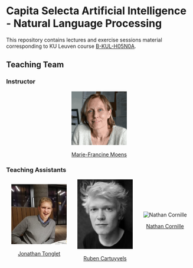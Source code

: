 # Capita Selecta Artificial Intelligence - Natural Language Processing

This repository contains lectures and exercise sessions material corresponding to KU Leuven course [B-KUL-H05N0A](https://onderwijsaanbod.kuleuven.be/syllabi/e/H05N0AE.htm#activetab=doelstellingen_idm9925824).

## Teaching Team

### Instructor
<div align="center">
  <img src="teaching team/Marie-Francine Moens.png" alt="Marie-Francine Moens" width="150px">
  <p><a href="https://people.cs.kuleuven.be/~sien.moens/">Marie-Francine Moens</a></p>
</div>

### Teaching Assistants
<div align="center">
  <div style="display: flex; justify-content: space-around; align-items: center;">
    <div>
      <img src="teaching team/Jonathan Tonglet.png" alt="Jonathan Tonglet" width="150px">
      <p><a href="https://jtonglet.github.io/">Jonathan Tonglet</a></p>
    </div>
    <div>
      <img src="teaching team/Ruben Cartuyvels.png" alt="Ruben Cartuyvels" width="150px">
      <p><a href="https://scholar.google.com/citations?user=Z5EfdIAAAAAJ&hl=en">Ruben Cartuyvels</a></p>
    </div>
    <div>
      <img src="teaching team/Nathan Cornille.png" alt="Nathan Cornille" width="150px">
      <p><a href="https://nathancornille.github.io/">Nathan Cornille</a></p>
    </div>
  </div>
</div>
